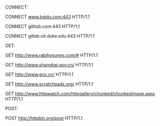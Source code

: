 CONNECT:

CONNECT www.baidu.com:443 HTTP/1.1

CONNECT github.com:443 HTTP/1.1

CONNECT gitlab.oit.duke.edu:443 HTTP/1.1



GET:

GET http://www.rabihyounes.com/# HTTP/1.1

GET http://www.shanghai.gov.cn/ HTTP/1.1

GET http://www.gov.cn/ HTTP/1.1

GET http://www.scratchpads.org/ HTTP/1.1

GET http://www.httpwatch.com/httpgallery/chunked/chunkedimage.aspx HTTP/1.1





POST:

POST http://httpbin.org/post HTTP/1.1